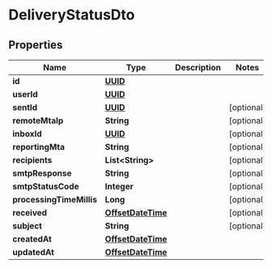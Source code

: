 

# DeliveryStatusDto

## Properties

Name | Type | Description | Notes
------------ | ------------- | ------------- | -------------
**id** | [**UUID**](UUID) |  | 
**userId** | [**UUID**](UUID) |  | 
**sentId** | [**UUID**](UUID) |  |  [optional]
**remoteMtaIp** | **String** |  |  [optional]
**inboxId** | [**UUID**](UUID) |  |  [optional]
**reportingMta** | **String** |  |  [optional]
**recipients** | **List&lt;String&gt;** |  |  [optional]
**smtpResponse** | **String** |  |  [optional]
**smtpStatusCode** | **Integer** |  |  [optional]
**processingTimeMillis** | **Long** |  |  [optional]
**received** | [**OffsetDateTime**](OffsetDateTime) |  |  [optional]
**subject** | **String** |  |  [optional]
**createdAt** | [**OffsetDateTime**](OffsetDateTime) |  | 
**updatedAt** | [**OffsetDateTime**](OffsetDateTime) |  | 



